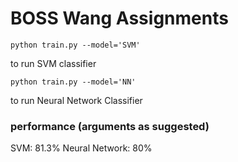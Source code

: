 # BOSS Wang Assignments
```
python train.py --model='SVM'
```
to run SVM classifier



```
python train.py --model='NN'
```
to run Neural Network Classifier

### performance (arguments as suggested)
SVM: 81.3%
Neural Network: 80%
